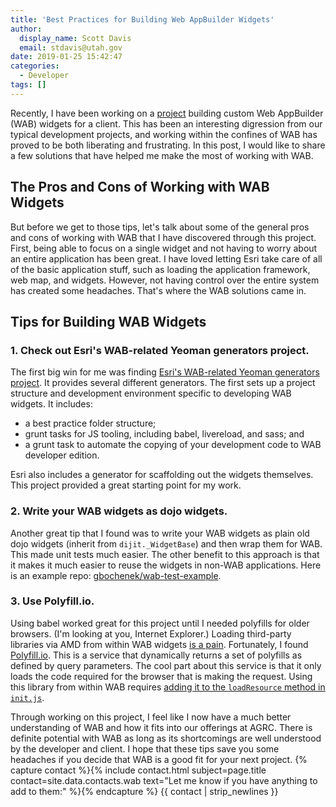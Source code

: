 ```yaml
---
title: 'Best Practices for Building Web AppBuilder Widgets'
author:
  display_name: Scott Davis
  email: stdavis@utah.gov
date: 2019-01-25 15:42:47
categories:
  - Developer
tags: []
---
```


Recently, I have been working on a [project](https://github.com/agrc/wfrc-wab-widgets/) building custom Web AppBuilder (WAB) widgets for a client. This has been an interesting digression from our typical development projects, and working within the confines of WAB has proved to be both liberating and frustrating. In this post, I would like to share a few solutions that have helped me make the most of working with WAB.

## The Pros and Cons of Working with WAB Widgets
But before we get to those tips, let's talk about some of the general pros and cons of working with WAB that I have discovered through this project. First, being able to focus on a single widget and not having to worry about an entire application has been great. I have loved letting Esri take care of all of the basic application stuff, such as loading the application framework, web map, and widgets. However, not having control over the entire system has created some headaches. That's where the WAB solutions came in.

## Tips for Building WAB Widgets

### 1. Check out Esri's WAB-related Yeoman generators project.

The first big win for me was finding [Esri's WAB-related Yeoman generators project](https://github.com/Esri/generator-esri-appbuilder-js). It provides several different generators. The first sets up a project structure and development environment specific to developing WAB widgets. It includes:
* a best practice folder structure;
* grunt tasks for JS tooling, including babel, livereload, and sass; and
* a grunt task to automate the copying of your development code to WAB developer edition.

Esri also includes a generator for scaffolding out the widgets themselves. This project provided a great starting point for my work.

### 2. Write your WAB widgets as dojo widgets.
Another great tip that I found was to write your WAB widgets as plain old dojo widgets (inherit from `dijit._WidgetBase`) and then wrap them for WAB. This made unit tests much easier. The other benefit to this approach is that it makes it much easier to reuse the widgets in non-WAB applications. Here is an example repo: [gbochenek/wab-test-example](https://github.com/gbochenek/wab-test-example).

### 3. Use Polyfill.io.
Using babel worked great for this project until I needed polyfills for older browsers. (I'm looking at you, Internet Explorer.) Loading third-party libraries via AMD from within WAB widgets [is a pain](https://developers.arcgis.com/web-appbuilder/sample-code/add-a-third-party-library.htm). Fortunately, I found [Polyfill.io](https://polyfill.io/v3/). This is a service that dynamically returns a set of polyfills as defined by query parameters. The cool part about this service is that it only loads the code required for the browser that is making the request. Using this library from within WAB requires [adding it to the `loadResource` method in `init.js`](https://github.com/agrc/wfrc-wab-widgets#add-a-polyfill-for-older-browsers).

Through working on this project, I feel like I now have a much better understanding of WAB and how it fits into our offerings at AGRC. There is definite potential with WAB as long as its shortcomings are well understood by the developer and client. I hope that these tips save you some headaches if you decide that WAB is a good fit for your next project. {% capture contact %}{% include contact.html
  subject=page.title
  contact=site.data.contacts.wab
  text="Let me know if you have anything to add to them:"
%}{% endcapture %} {{ contact | strip_newlines }}
